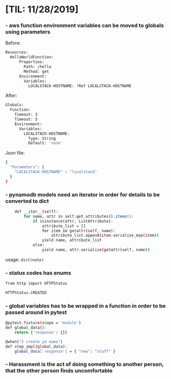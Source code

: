 # [TIL: 11/28/2019]

### - aws function environment variables can be moved to globals using parameters
Before:
```sh
Resources:
  HelloWorldFunction:
      Properties:
        Path: /hello
        Method: get
      Environment:
        Variables:
          LOCALSTACK-HOSTNAME: !Ref LOCALSTACK-HOSTNAME
```

After:
```sh
Globals:
  Function:
    Timeout: 3
    Timeout: 5
    Environment:
      Variables:
        LOCALSTACK-HOSTNAME:
          Type: String
          Default: 'none'
```
Json file:
```sh
{
  "Parameters": {
    "LOCALSTACK-HOSTNAME" : "localstack"
  }
}
```

### - pynamodb models need an iterator in order for details to be converted to dict
```sh
    def __iter__(self):
        for name, attr in self.get_attributes().items():
            if isinstance(attr, ListAttribute):
                attribute_list = []
                for item in getattr(self, name):
                    attribute_list.append(item.serialize_map(item))
                yield name, attribute_list
            else:
                yield name, attr.serialize(getattr(self, name)) 
```
usage:
```dict(note)```

### - status codes has enums
```sh
from http import HTTPStatus

HTTPStatus.CREATED
```

### - global variables has to be wrapped in a function in order to be passed around in pytest
```sh
@pytest.fixture(scope = 'module')
def global_data():
    return {'response': {}}

@when("I create yo mama")
def step_impl(global_data):
    global_data['response'] = { "new": "stuff" }
```

### - Harassment is the act of doing something to another person, that the other person finds uncomfortable

